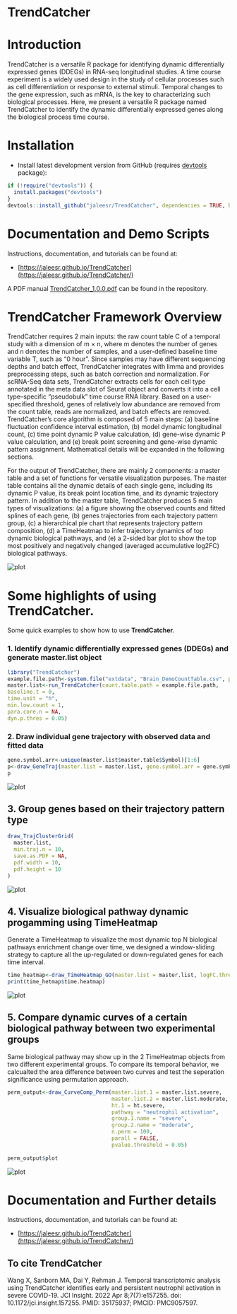 # TrendCatcher

# Introduction

TrendCatcher is a versatile R package for identifying dynamic differentially expressed genes (DDEGs) in RNA-seq longitudinal studies. A time course experiment is a widely used design in the study of cellular processes such as cell differentiation or response to external stimuli. Temporal changes to the gene expression, such as mRNA, is the key to characterizing such biological processes. Here, we present a versatile R package named TrendCatcher to identify the dynamic differentially expressed genes along the biological process time course. 


# Installation

* Install latest development version from GitHub (requires [devtools](https://github.com/hadley/devtools) package):

```r
if (!require("devtools")) {
  install.packages("devtools")
}
devtools::install_github("jaleesr/TrendCatcher", dependencies = TRUE, build_vignettes = FALSE)
```

# Documentation and Demo Scripts

Instructions, documentation, and tutorials can be found at:

+ [https://jaleesr.github.io/TrendCatcher](https://jaleesr.github.io/TrendCatcher/)


A PDF manual [TrendCatcher_1.0.0.pdf](./TrendCatcher_1.0.0.pdf) can be found in the repository.


# TrendCatcher Framework Overview

TrendCatcher requires 2 main inputs: the raw count table C of a temporal study with a dimension of m × n, where m denotes the number of genes and n denotes the number of samples, and a user-defined baseline time variable T, such as “0 hour”. Since samples may have different sequencing depths and batch effect, TrendCatcher integrates with limma and provides preprocessing steps, such as batch correction and normalization. For scRNA-Seq data sets, TrendCatcher extracts cells for each cell type annotated in the meta data slot of Seurat object and converts it into a cell type–specific “pseudobulk” time course RNA library. Based on a user-specified threshold, genes of relatively low abundance are removed from the count table, reads are normalized, and batch effects are removed. TrendCatcher’s core algorithm is composed of 5 main steps: (a) baseline fluctuation confidence interval estimation, (b) model dynamic longitudinal count, (c) time point dynamic P value calculation, (d) gene-wise dynamic P value calculation, and (e) break point screening and gene-wise dynamic pattern assignment. Mathematical details will be expanded in the following sections. 

For the output of TrendCatcher, there are mainly 2 components: a master table and a set of functions for versatile visualization purposes. The master table contains all the dynamic details of each single gene, including its dynamic P value, its break point location time, and its dynamic trajectory pattern. In addition to the master table, TrendCatcher produces 5 main types of visualizations: (a) a figure showing the observed counts and fitted splines of each gene, (b) genes trajectories from each trajectory pattern group, (c) a hierarchical pie chart that represents trajectory pattern composition, (d) a TimeHeatmap to infer trajectory dynamics of top dynamic biological pathways, and (e) a 2-sided bar plot to show the top most positively and negatively changed (averaged accumulative log2FC) biological pathways.

![plot](man/figures/TrendCatcherWorkFlow.png)


# Some highlights of using **TrendCatcher**.

Some quick examples to show how to use **TrendCatcher**.

### 1. Identify dynamic differentially expressed genes (DDEGs) and generate master.list object

```r
library("TrendCatcher")
example.file.path<-system.file("extdata", "Brain_DemoCountTable.csv", package = "TrendCatcher")
master.list<-run_TrendCatcher(count.table.path = example.file.path, 
baseline.t = 0,
time.unit = "h",
min.low.count = 1,
para.core.n = NA,
dyn.p.thres = 0.05)

```

### 2. Draw individual gene trajectory with observed data and fitted data

```r
gene.symbol.arr<-unique(master.list$master.table$Symbol)[1:6]
p<-draw_GeneTraj(master.list = master.list, gene.symbol.arr = gene.symbol.arr, ncol = 3, nrow = 2)
p
```
![plot](./man/figures/IndividualGeneTraj.png)



## 3. Group genes based on their trajectory pattern type

```r
draw_TrajClusterGrid(
  master.list,
  min.traj.n = 10,
  save.as.PDF = NA,
  pdf.width = 10,
  pdf.height = 10
)
```
![plot](./man/figures/TrajClusterGrid.png)


## 4. Visualize biological pathway dynamic progamming using TimeHeatmap

Generate a TimeHeatmap to visualize the most dynamic top N biological pathways enrichment change 
over time, we designed a window-sliding strategy to capture all the up-regulated or 
down-regulated genes for each time interval.

```r
time_heatmap<-draw_TimeHeatmap_GO(master.list = master.list, logFC.thres = 0, top.n = 10, dyn.gene.p.thres = 0.05, keyType = "SYMBOL", OrgDb = "org.Mm.eg.db", ont = "BP", term.width = 80, GO.enrich.p = 0.05, figure.title = "TimeHeatmap")  
print(time_hetmap$time.heatmap)
```

![plot](./man/figures/Full_TimeHeatmap.png)

## 5. Compare dynamic curves of a certain biological pathway between two experimental groups

Same biological pathway may show up in the 2 TimeHeatmap objects from two different experimental groups. To compare its temporal behavior, we calcualted the area difference between two curves and test the seperation significance using permutation approach.

```r
perm_output<-draw_CurveComp_Perm(master.list.1 = master.list.severe, 
                                 master.list.2 = master.list.moderate, 
                                 ht.1 = ht.severe, 
                                 pathway = "neutrophil activation", 
                                 group.1.name = "severe", 
                                 group.2.name = "moderate", 
                                 n.perm = 100, 
                                 parall = FALSE, 
                                 pvalue.threshold = 0.05)
                                 
perm_output$plot                            
```

![plot](./man/figures/CompareCurves.png)


# Documentation and Further details

Instructions, documentation, and tutorials can be found at:

+ [https://jaleesr.github.io/TrendCatcher](https://jaleesr.github.io/TrendCatcher/)


## To cite TrendCatcher

<a id="1"></a> 
Wang X, Sanborn MA, Dai Y, Rehman J. Temporal transcriptomic analysis using TrendCatcher identifies early and persistent neutrophil activation in severe COVID-19. JCI Insight. 2022 Apr 8;7(7):e157255. doi: 10.1172/jci.insight.157255. PMID: 35175937; PMCID: PMC9057597.
